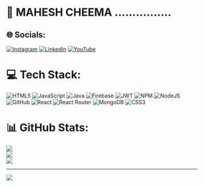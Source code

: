 # 💫 MAHESH CHEEMA ................

## 🌐 Socials:
[![Instagram](https://img.shields.io/badge/Instagram-%23E4405F.svg?logo=Instagram&logoColor=white)](https://instagram.com/maheshc1001/) [![LinkedIn](https://img.shields.io/badge/LinkedIn-%230077B5.svg?logo=linkedin&logoColor=white)](https://linkedin.com/in/mahesh-cheema-a7b771271/) [![YouTube](https://img.shields.io/badge/YouTube-%23FF0000.svg?logo=YouTube&logoColor=white)](UCczh7v2Ua8dze9PxrX5Y7EQ) 

# 💻 Tech Stack:
![HTML5](https://img.shields.io/badge/html5-%23E34F26.svg?style=for-the-badge&logo=html5&logoColor=white) ![JavaScript](https://img.shields.io/badge/javascript-%23323330.svg?style=for-the-badge&logo=javascript&logoColor=%23F7DF1E) ![Java](https://img.shields.io/badge/java-%23ED8B00.svg?style=for-the-badge&logo=java&logoColor=white) ![Firebase](https://img.shields.io/badge/firebase-%23039BE5.svg?style=for-the-badge&logo=firebase) ![JWT](https://img.shields.io/badge/JWT-black?style=for-the-badge&logo=JSON%20web%20tokens) ![NPM](https://img.shields.io/badge/NPM-%23000000.svg?style=for-the-badge&logo=npm&logoColor=white) ![NodeJS](https://img.shields.io/badge/node.js-6DA55F?style=for-the-badge&logo=node.js&logoColor=white) ![GitHub](https://img.shields.io/badge/GitHub-%23121011.svg?style=for-the-badge&logo=github&logoColor=white) ![React](https://img.shields.io/badge/react-%2320232a.svg?style=for-the-badge&logo=react&logoColor=%2361DAFB) ![React Router](https://img.shields.io/badge/React_Router-CA4245?style=for-the-badge&logo=react-router&logoColor=white) ![MongoDB](https://img.shields.io/badge/MongoDB-%234ea94b.svg?style=for-the-badge&logo=mongodb&logoColor=white) ![CSS3](https://img.shields.io/badge/css3-%231572B6.svg?style=for-the-badge&logo=css3&logoColor=white)
# 📊 GitHub Stats:
![](https://github-readme-stats.vercel.app/api?username=CheemaMahesh&theme=dark&hide_border=false&include_all_commits=false&count_private=false)<br/>
![](https://github-readme-streak-stats.herokuapp.com/?user=CheemaMahesh&theme=dark&hide_border=false)<br/>
![](https://github-readme-stats.vercel.app/api/top-langs/?username=CheemaMahesh&theme=dark&hide_border=false&include_all_commits=false&count_private=false&layout=compact)

---
[![](https://visitcount.itsvg.in/api?id=CheemaMahesh&icon=0&color=0)](https://visitcount.itsvg.in)

<!-- Proudly created with GPRM ( https://gprm.itsvg.in ) -->
